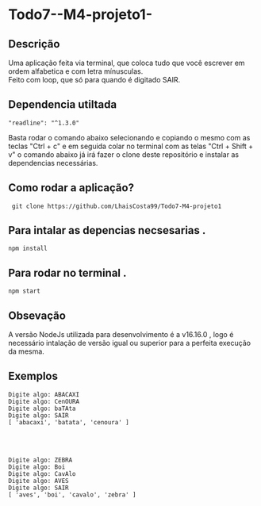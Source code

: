 # Todo7--M4-projeto1-

## Descrição
Uma aplicação feita via terminal, que coloca tudo que você escrever em ordem alfabetica e com letra mínusculas.<br>
Feito com loop, que só para quando é digitado SAIR. 

## Dependencia utiltada
``` 
"readline": "^1.3.0" 
```

Basta rodar o comando abaixo selecionando e copiando o mesmo com as teclas "Ctrl + c" e em seguida colar no terminal com as telas "Ctrl + Shift + v" o comando abaixo já irá fazer o clone deste repositório e instalar as dependencias necessárias.<br>


## Como rodar a aplicação?
```
 git clone https://github.com/LhaisCosta99/Todo7-M4-projeto1
```
## Para intalar as depencias necsesarias .
```
npm install 
 ```
## Para rodar no terminal . 
```
npm start
```
## Obsevação 

A versão NodeJs utilizada para desenvolvimento é a v16.16.0 , logo é necessário intalação de versão igual ou superior para a perfeita execução da mesma.<br>

## Exemplos

```
Digite algo: ABACAXI
Digite algo: CenOURA
Digite algo: baTAta
Digite algo: SAIR
[ 'abacaxi', 'batata', 'cenoura' ]
```
<br>
<br>

```
Digite algo: ZEBRA
Digite algo: Boi
Digite algo: CavAlo
Digite algo: AVES
Digite algo: SAIR
[ 'aves', 'boi', 'cavalo', 'zebra' ]
```


